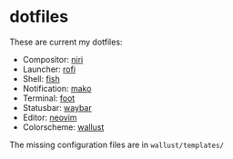 # dotfiles
These are current my dotfiles:
- Compositor: [niri](https://github.com/YaLTeR/niri)
- Launcher: [rofi](https://github.com/lbonn/rofi)
- Shell: [fish](https://github.com/fish-shell/fish-shell)
- Notification: [mako](https://github.com/emersion/mako)
- Terminal: [foot](https://codeberg.org/dnkl/foot)
- Statusbar: [waybar](https://github.com/Alexays/Waybar)
- Editor: [neovim](https://github.com/neovim/neovim)
- Colorscheme: [wallust](https://codeberg.org/explosion-mental/wallust)

The missing configuration files are in ```wallust/templates/```

